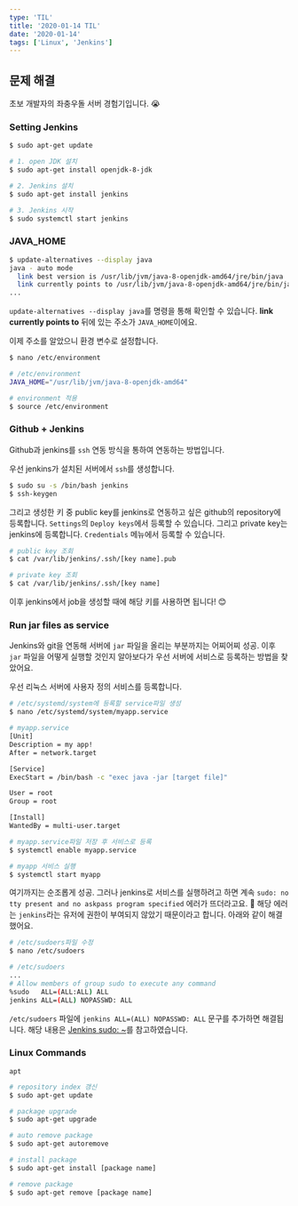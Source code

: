 ```yaml
---
type: 'TIL'
title: '2020-01-14 TIL'
date: '2020-01-14'
tags: ['Linux', 'Jenkins']
---
```


## 문제 해결

초보 개발자의 좌충우돌 서버 경험기입니다. 😭

### Setting Jenkins

```bash
$ sudo apt-get update

# 1. open JDK 설치
$ sudo apt-get install openjdk-8-jdk

# 2. Jenkins 설치
$ sudo apt-get install jenkins

# 3. Jenkins 시작
$ sudo systemctl start jenkins
```

### JAVA_HOME

```bash
$ update-alternatives --display java
java - auto mode
  link best version is /usr/lib/jvm/java-8-openjdk-amd64/jre/bin/java
  link currently points to /usr/lib/jvm/java-8-openjdk-amd64/jre/bin/java
...
```

`update-alternatives --display java`를 명령을 통해 확인할 수 있습니다. **link currently points to** 뒤에 있는 주소가 `JAVA_HOME`이에요.

이제 주소를 알았으니 환경 변수로 설정합니다.

```bash
$ nano /etc/environment

# /etc/environment
JAVA_HOME="/usr/lib/jvm/java-8-openjdk-amd64"

# environment 적용
$ source /etc/environment
```

### Github + Jenkins

Github과 jenkins를 `ssh` 연동 방식을 통하여 연동하는 방법입니다.

우선 jenkins가 설치된 서버에서 `ssh`를 생성합니다.

```bash
$ sudo su -s /bin/bash jenkins
$ ssh-keygen
```

그리고 생성한 키 중 public key를 jenkins로 연동하고 싶은 github의 repository에 등록합니다. `Settings`의 `Deploy keys`에서 등록할 수 있습니다. 그리고 private key는 jenkins에 등록합니다. `Credentials` 메뉴에서 등록할 수 있습니다.

```bash
# public key 조회
$ cat /var/lib/jenkins/.ssh/[key name].pub

# private key 조회
$ cat /var/lib/jenkins/.ssh/[key name]
```

이후 jenkins에서 job을 생성할 때에 해당 키를 사용하면 됩니다! 😊

### Run jar files as service

Jenkins와 git을 연동해 서버에 `jar` 파일을 올리는 부분까지는 어찌어찌 성공. 이후 `jar` 파일을 어떻게 실행할 것인지 알아보다가 우선 서버에 서비스로 등록하는 방법을 찾았어요.

우선 리눅스 서버에 사용자 정의 서비스를 등록합니다.

```bash
# /etc/systemd/system에 등록할 service파일 생성
$ nano /etc/systemd/system/myapp.service

# myapp.service
[Unit]
Description = my app!
After = network.target

[Service]
ExecStart = /bin/bash -c "exec java -jar [target file]"

User = root
Group = root

[Install]
WantedBy = multi-user.target

# myapp.service파일 저장 후 서비스로 등록
$ systemctl enable myapp.service

# myapp 서비스 실행
$ systemctl start myapp
```

여기까지는 순조롭게 성공. 그러나 jenkins로 서비스를 실행하려고 하면 계속 `sudo: no tty present and no askpass program specified` 에러가 뜨더라고요. 🤣 해당 에러는 `jenkins`라는 유저에 권한이 부여되지 않았기 때문이라고 합니다. 아래와 같이 해결했어요.

```bash
# /etc/sudoers파일 수정
$ nano /etc/sudoers

# /etc/sudoers
...
# Allow members of group sudo to execute any command
%sudo   ALL=(ALL:ALL) ALL
jenkins ALL=(ALL) NOPASSWD: ALL
```

`/etc/sudoers` 파일에 `jenkins ALL=(ALL) NOPASSWD: ALL` 문구를 추가하면 해결됩니다. 해당 내용은 [Jenkins sudo: ~](https://stackoverflow.com/questions/37603621/jenkins-sudo-no-tty-present-and-no-askpass-program-specified-with-nopasswd)를 참고하였습니다.

### Linux Commands

`apt`

```bash
# repository index 갱신
$ sudo apt-get update

# package upgrade
$ sudo apt-get upgrade

# auto remove package
$ sudo apt-get autoremove

# install package
$ sudo apt-get install [package name]

# remove package
$ sudo apt-get remove [package name]
```
